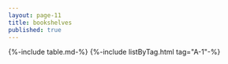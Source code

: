 ```yaml
---
layout: page-11
title: bookshelves
published: true
---
```


{%-include table.md-%}
{%-include listByTag.html tag="A-1"-%}
